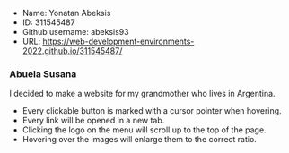 * Name: Yonatan Abeksis
* ID: 311545487
* Github username: abeksis93
* URL: https://web-development-environments-2022.github.io/311545487/

### Abuela Susana

I decided to make a website for my grandmother who lives in Argentina.

- Every clickable button is marked with a cursor pointer when hovering.
- Every link will be opened in a new tab.
- Clicking the logo on the menu will scroll up to the top of the page.
- Hovering over the images will enlarge them to the correct ratio.
